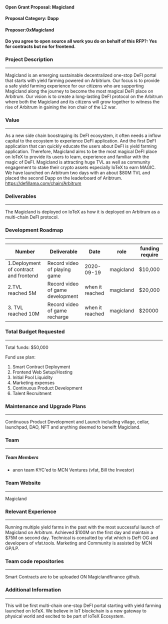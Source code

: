 #### Open Grant Proposal: Magicland 
#### Proposal Category: Dapp

#### Proposer:0xMagicland

#### Do you agree to open source all work you do on behalf of this RFP?: Yes for contracts but no for frontend. 
### Project Description

---
Magicland is an emerging sustainable decentralized one-stop DeFI portal that starts with yield farming powered on Arbitrium. 
Our focus is to provide a safe yield farming experience for our citizens who are supporting Magicland along the journey to become the most magical DeFI place on Arbitrum. 
Our vision is to create a long-lasting DeFI protocol on the Arbitrum where both the Magicland and its citizens will grow together to witness the rise of Arbitrum in gaining the iron chair of the L2 war.

### Value

---

As a new side chain boostraping its DeFI ecosystem, it often needs a inflow capital to the ecoystem to experience DeFI application. And the first DeFI application that can quickly educate the users about DeFI is yield farming application. 
Therefore, Magicland aims to be the most magical DeFI place on IoTeX to provide its users to learn, experience and familiar with the magic of DeFI. Magicland is attracting huge TVL as well as community engagement to stake their crypto assets 
especially IoTeX to earn MAGIC. We have launched on Arbitrum two days with an about $80M TVL and placed the second Dapp on the leaderboard of Aribtrum. 
https://defillama.com/chain/Arbitrum  

### Deliverables

---

The Magicland is deployed on IoTeX as how it is deployed on Arbitrum as a multi-chain DeFI protocol. 

### Development Roadmap

---

| Number                                                                        | Deliverable                                                  | Date       | role             | funding require |
| ----------------------------------------------------------------------------- | ------------------------------------------------------------ | ---------- | ---------------- | --------------- |
| 1.Deployment of contract and frontend        | Record video of playing game                                 | 2020-09-19 | magicland | $10,000    |
| 2.TVL reached 5M | Record video of game development                             | when it reached | magicland | $20,000    |
| 3. TVL reached 10M | Record video of game recharge                                | when it reached | magicland | $20000   |
### Total Budget Requested

---

Total funds: $50,000

Fund use plan:

1. Smart Contract Deployment
2. Frontend Web Setup/Hosting
3. Initial Pool Liquidity
4. Marketing expenses
5. Continuous Product Development
6. Talent Recruitment 

### Maintenance and Upgrade Plans

---

Continuous Product Development and Launch including village, cellar, launchpad, DAO, NFT and anything deemed to beneift Magicland. 

### Team

---

##### Team Members

- anon team KYC'ed to MCN Ventures (vfat, Bill the Investor) 

### Team Website

---

Magicland

### Relevant Experience

---

Running multiple yield farms in the past with the most successful launch of Magicland on Arbitrum. Achieved $100M on the first day and maintain a $75M on second day. Technical is consulted by vfat which is DeFI OG and developers of vfat.tools. Marketing and Community is assisted by MCN GP/LP. 

### Team code repositories

---

Smart Contracts are to be uploaded ON Magiclandfinance github.

### Additional Information

---

This will be first multi-chain one-stop DeFI portal starting with yield farming launched on IoTeX. We believe in IoT blockchain is a new gateway to physical world and excited to be part of IoTeX Ecosystem. 
